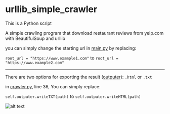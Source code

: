 # urllib_simple_crawler
This is a Python script

A simple crawling program that download restaurant reviews from yelp.com with BeautifulSoup and urllib

you can simply change the starting url in [main.py](https://github.com/JeffreyWang2864/urllib_simple_crawler/blob/master/main.py)
by replacing: 

`root_url = "https://www.example1.com"` to `root_url = "https://www.example2.com"`

---

There are two options for exporting the result ([outputer](https://github.com/JeffreyWang2864/urllib_simple_crawler/blob/master/crawl/outputer.py)): `.html` or `.txt`


in [crawler.py](https://github.com/JeffreyWang2864/urllib_simple_crawler/blob/master/crawl/crawler.py), line 36, You can simply replace:

`self.outputer.writeTXT(path)` to `self.outputer.writeHTML(path)`

![alt text](https://github.com/JeffreyWang2864/urllib_simple_crawler/blob/master/images/running.png)
